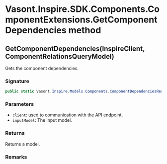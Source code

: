 # Vasont.Inspire.SDK.Components.ComponentExtensions.GetComponentDependencies method
## GetComponentDependencies(InspireClient, ComponentRelationsQueryModel)
Gets the component dependencies.

### Signature
```csharp
public static Vasont.Inspire.Models.Components.ComponentDependenciesResultModel GetComponentDependencies(InspireClient client, ComponentRelationsQueryModel inputModel)
```
### Parameters
- `client`: used to communication with the API endpoint.
- `inputModel`: The  input model.

### Returns
Returns a  model.
### Remarks

